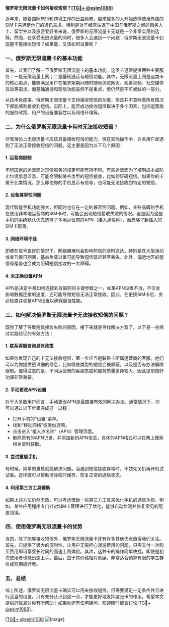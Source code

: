 **俄罗斯无限流量卡如何接收短信？[[TG💪+ @esim1088](https://t.me/s/esim1088)]**

近年来，随着国际旅行和跨境工作的日益频繁，越来越多的人开始选择使用外国的SIM卡来满足他们的通讯需求。特别是对于经常往返于中国与俄罗斯之间的商务人士、留学生以及旅游爱好者来说，俄罗斯的无限流量卡无疑是一个非常实用的选择。然而，在享受无限流量的同时，很多人会遇到一个问题：俄罗斯无限流量卡到底能不能接收短信？如果能，又该如何设置呢？

### 一、俄罗斯无限流量卡的基本功能

首先，让我们了解一下俄罗斯无限流量卡的基本功能。这类卡通常提供两种主要服务：一是无限流量上网；二是基础通话与短信功能。其中，无限流量上网是这类卡的核心卖点，能够满足用户在俄罗斯期间随时随地浏览网页、观看视频、社交媒体互动等需求。而基础通话和短信功能虽然不是重点，但仍然是不可或缺的一部分。

从技术角度讲，俄罗斯无限流量卡支持接收短信的功能，但这并不意味着所有情况下都能顺利接收到短信。实际上，能否成功接收短信取决于多个因素，包括运营商的服务政策、用户的设备兼容性以及网络环境等。

### 二、为什么俄罗斯无限流量卡有时无法接收短信？

尽管理论上无限流量卡应该具备接收短信的能力，但在实际操作中，许多用户却遇到了无法正常接收短信的问题。这主要是因为以下几个原因：

#### 1. **运营商限制**
   不同国家的运营商对短信服务的规定可能有所不同。有些运营商为了控制成本或防止垃圾信息泛滥，可能会限制某些类型的短信接收，比如验证码短信。如果你的卡属于此类情况，那么即使你的手机显示有信号，也可能无法接收到特定的短信。

#### 2. **设备兼容性问题**
   现代智能手机功能强大，但同时也存在一定的兼容性问题。例如，某些品牌的手机在使用非本地运营商的SIM卡时，可能会出现短信接收失败的情况。这是因为这些手机的系统默认优先选择了本地运营商的APN（接入点名称），而忽略了新插入的SIM卡配置。

#### 3. **网络环境不佳**
   即使在信号良好的情况下，网络拥堵也会影响短信的及时送达。特别是在大型活动或者节假日期间，基站负载过重可能导致短信延迟甚至丢失。此外，偏远地区的弱信号覆盖也会成为阻碍短信接收的一大障碍。

#### 4. **未正确设置APN**
   APN是决定手机如何连接到互联网的关键参数之一。如果APN设置不当，不仅会影响数据连接的速度，还可能导致短信无法正常接收。因此，在更换SIM卡后，务必检查并调整APN设置以确保最佳性能。

### 三、如何解决俄罗斯无限流量卡无法接收短信的问题？

既然了解了导致短信接收失败的原因，接下来就是寻找解决方案了。以下是一些经过实践验证的有效方法：

#### 1. **联系客服咨询具体政策**
   如果你发现自己的卡无法接收短信，第一步应当是联系卡所属运营商的客服。他们可以为你提供更详细的信息，比如哪些类型的短信会被屏蔽，以及是否有办法解除限制。值得注意的是，不同运营商的客服态度和服务质量差异较大，因此提前做好功课非常重要。

#### 2. **手动更改APN设置**
   对于大多数用户而言，手动更改APN是最直接有效的解决办法。通常情况下，你可以通过以下步骤完成这一过程：
   
   - 打开手机的“设置”菜单。
   - 找到“移动网络”或类似选项。
   - 点击进入“接入点名称”（APN）管理页面。
   - 删除原有的APN记录，并添加新的APN信息。具体的APN格式可以在网上搜索相关资料获取。

#### 3. **尝试重启手机**
   有时候，简单的重启就能解决问题。当遇到短信接收异常时，不妨先关机再开机试试看。这样做可以帮助清除临时缓存，恢复正常的通信状态。

#### 4. **利用第三方工具辅助**
   如果上述方法仍然无效，可以考虑借助一些第三方工具来优化手机的通信功能。例如，某些应用程序专门针对SIM卡管理进行了优化，能够自动检测并修复常见的配置错误。

### 四、使用俄罗斯无限流量卡的优势

当然，除了能够接收短信外，俄罗斯无限流量卡还有许多其他优点值得我们关注。首先，它提供了极大的便利性，让用户无需担心漫游费用的问题，只需支付一次购买费用即可享受长时间的高速上网体验。其次，这种卡的操作简单快捷，即使是初次使用者也能迅速上手。最后，由于其价格相对低廉，非常适合预算有限的学生群体或短期旅行者。

### 五、总结

综上所述，俄罗斯无限流量卡确实可以用来接收短信，但需要满足一定条件并且进行适当的设置。只有充分认识到这一点，才能更好地发挥这张卡的作用。希望本文提供的信息对你有所帮助！如果你还有任何疑问，欢迎随时留言讨论[[TG💪+ @esim1088](https://t.me/s/esim1088)]。

[[TG💪+ @esim1088](https://t.me/s/esim1088) ![Image](https://i.postimg.cc/4NQfJmqS/Snipaste-2025-05-13-00-14-12.png)]